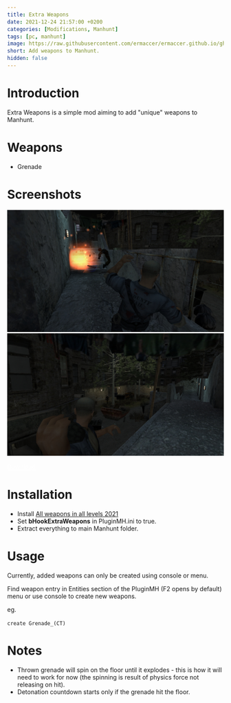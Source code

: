 ```yaml
---
title: Extra Weapons
date: 2021-12-24 21:57:00 +0200
categories: [Modifications, Manhunt]
tags: [pc, manhunt]   
image: https://raw.githubusercontent.com/ermaccer/ermaccer.github.io/gh-pages/assets/mods/mh/ew/1.jpg
short: Add weapons to Manhunt.
hidden: false
---
```


# Introduction

Extra Weapons is a simple mod aiming to add "unique" weapons to Manhunt.


# Weapons

- Grenade

# Screenshots

![Preview](https://raw.githubusercontent.com/ermaccer/ermaccer.github.io/gh-pages/assets/mods/mh/ew/1.jpg)
![Preview](https://raw.githubusercontent.com/ermaccer/ermaccer.github.io/gh-pages/assets/mods/mh/ew/2.jpg)

<a class="btn btn-block btn-dark bg-dark text-gray btn-lg" style="color: white;" href="https://drive.google.com/file/d/1D9GYOE6vfFLhFiYVgvqrUNRqaIwVFo_P/view?usp=sharing" role="button" target ="_blank">
<i class="fas fa-download"></i>
Download
</a>


# Installation 

- Install [All weapons in all levels 2021](https://www.dixmor-hospital.com/mods/view/all-weapons-in-all-levels-2021)
- Set **bHookExtraWeapons** in PluginMH.ini to true.
- Extract everything to main Manhunt folder.



# Usage

Currently, added weapons can only be created using console or menu.

Find weapon entry in Entities section of the PluginMH (F2 opens by default) menu or use console to create new weapons.

eg.

`create Grenade_(CT)`

# Notes

- Thrown grenade will spin on the floor until it explodes - this is how it will need to work for now (the spinning is result of physics force not releasing on hit).
- Detonation countdown starts only if the grenade hit the floor.
